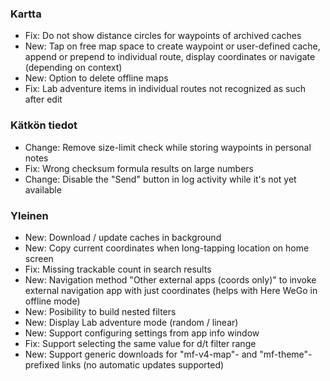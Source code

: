 
### Kartta
- Fix: Do not show distance circles for waypoints of archived caches
- New: Tap on free map space to create waypoint or user-defined cache, append or prepend to individual route, display coordinates or navigate (depending on context)
- New: Option to delete offline maps
- Fix: Lab adventure items in individual routes not recognized as such after edit

### Kätkön tiedot
- Change: Remove size-limit check while storing waypoints in personal notes
- Fix: Wrong checksum formula results on large numbers
- Change: Disable the "Send" button in log activity while it's not yet available

### Yleinen
- New: Download / update caches in background
- New: Copy current coordinates when long-tapping location on home screen
- Fix: Missing trackable count in search results
- New: Navigation method "Other external apps (coords only)" to invoke external navigation app with just coordinates (helps with Here WeGo in offline mode)
- New: Posibility to build nested filters
- New: Display Lab adventure mode (random / linear)
- New: Support configuring settings from app info window
- Fix: Support selecting the same value for d/t filter range
- New: Support generic downloads for "mf-v4-map"- and "mf-theme"-prefixed links (no automatic updates supported)
